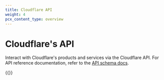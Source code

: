 ```yaml
---
title: Cloudflare API
weight: 4
pcx_content_type: overview
---
```


# Cloudflare's API
Interact with Cloudflare's products and services via the Cloudflare API. For API reference documentation, refer to the [API schema docs](https://api.cloudflare.com).

{{<render file="/api/_using-api.md">}}